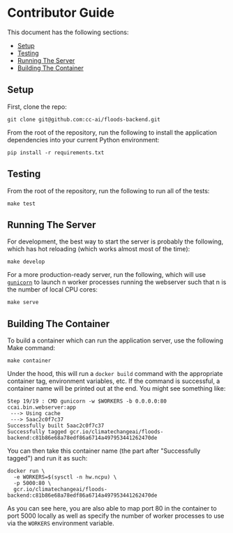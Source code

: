 # Contributor Guide

This document has the following sections:

- [Setup](#setup)
- [Testing](#testing)
- [Running The Server](#running-the-server)
- [Building The Container](#building-the-container)

## Setup

First, clone the repo:

```
git clone git@github.com:cc-ai/floods-backend.git
```

From the root of the repository, run the following to install the application dependencies into your current Python environment:

```
pip install -r requirements.txt
```

## Testing

From the root of the repository, run the following to run all of the tests:

```
make test
```

## Running The Server

For development, the best way to start the server is probably the following, which has hot reloading (which works almost most of the time):

```
make develop
```

For a more production-ready server, run the following, which will use [`gunicorn`](https://gunicorn.org/) to launch n worker processes running the webserver such that n is the number of local CPU cores:

```
make serve
```

## Building The Container

To build a container which can run the application server, use the following Make command:

```
make container
```

Under the hood, this will run a `docker build` command with the appropriate container tag, environment variables, etc. If the command is successful, a container name will be printed out at the end. You might see something like:

```
Step 19/19 : CMD gunicorn -w $WORKERS -b 0.0.0.0:80 ccai.bin.webserver:app
 ---> Using cache
 ---> 5aac2c0f7c37
Successfully built 5aac2c0f7c37
Successfully tagged gcr.io/climatechangeai/floods-backend:c81b86e68a78edf86a6714a497953441262470de
```

You can then take this container name (the part after "Successfully tagged") and run it as such:

```
docker run \
  -e WORKERS=$(sysctl -n hw.ncpu) \
  -p 5000:80 \
  gcr.io/climatechangeai/floods-backend:c81b86e68a78edf86a6714a497953441262470de
```

As you can see here, you are also able to map port 80 in the container to port 5000 locally as well as specify the number of worker processes to use via the `WORKERS` environment variable.
